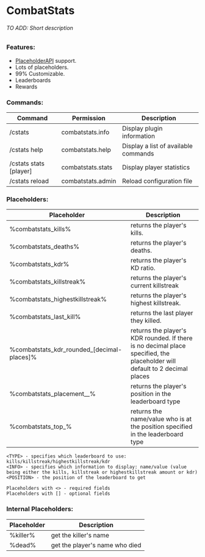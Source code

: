 # CombatStats
###### TO ADD: Short description

### Features:
* [PlaceholderAPI](https://www.spigotmc.org/resources/6245/) support.
* Lots of placeholders.
* 99% Customizable.
* Leaderboards
* Rewards

### Commands:
Command | Permission | Description
--------|------------|------------
/cstats | combatstats.info | Display plugin information
/cstats help | combatstats.help | Display a list of available commands
/cstats stats \[player] | combatstats.stats | Display player statistics
/cstats reload | combatstats.admin | Reload configuration file

### Placeholders:
Placeholder | Description
------------|------------
%combatstats_kills% | returns the player's kills.
%combatstats_deaths% | returns the player's deaths.
%combatstats_kdr% | returns the player's KD ratio.
%combatstats_killstreak% | returns the player's current killstreak
%combatstats_highestkillstreak% | returns the player's highest killstreak.
%combatstats_last_kill% | returns the last player they killed.
%combatstats_kdr_rounded_[decimal-places]% | returns the player's KDR rounded. If there is no decimal place specified, the placeholder will default to 2 decimal places
%combatstats_placement_<type>_<player>% | returns the player's position in the leaderboard type
%combatstats_top_<type>_<info>_<position>% | returns the name/value who is at the position specified in the leaderboard type


```
<TYPE> - specifies which leaderboard to use: kills/killstreak/highestkillstreak/kdr
<INFO> - specifies which information to display: name/value (value being either the kills, killstreak or highestkillstreak amount or kdr)
<POSITION> - the position of the leaderboard to get

Placeholders with <> - required fields
Placeholders with [] - optional fields
```

### Internal Placeholders:
Placeholder | Description
------------|------------
%killer% | get the killer's name
%dead% | get the player's name who died

